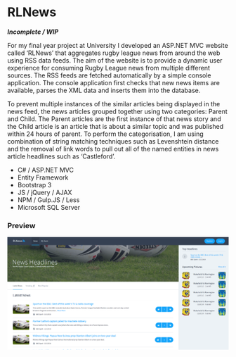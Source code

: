 # RLNews

***Incomplete / WIP***

For my final year project at University I developed an ASP.NET MVC website called ‘RLNews’ that aggregates rugby league news from around the web using RSS data feeds. The aim of the website is to provide a dynamic user experience for consuming Rugby League news from multiple different sources. The RSS feeds are fetched automatically by a simple console application. The console application first checks that new news items are available, parses the XML data and inserts them into the database.

To prevent multiple instances of the similar articles being displayed in the news feed, the news articles grouped together using two categories: Parent and Child. The Parent articles are the first instance of that news story and the Child article is an article that is about a similar topic and was published within 24 hours of parent. To perform the categorisation, I am using combination of string matching techniques such as Levenshtein distance and the removal of link words to pull out all of the named entities in news article headlines such as ‘Castleford’.

* C# / ASP.NET MVC
* Entity Framework
* Bootstrap 3
* JS / jQuery / AJAX
* NPM / Gulp.JS / Less
* Microsoft SQL Server

### Preview

<img width="865" alt="RLNews homepage" src="https://raw.githubusercontent.com/ahawkin/personal-portfolio/master/assets/img/previews/rlnews-preview-1.PNG">